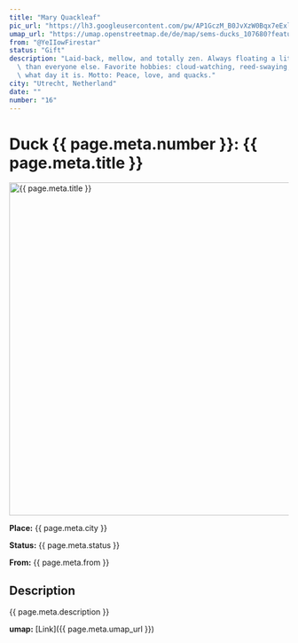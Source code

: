 ```yaml
---
title: "Mary Quackleaf"
pic_url: "https://lh3.googleusercontent.com/pw/AP1GczM_B0JvXzW0Bqx7eExl7ciweMXWefc3CXyrYdRTTVulb5k4PISm14kUjpiG2fczbI0_tdcqK5Vtgju-4MmOPHTJFIVP4XJjAQUgosrfj85jhgDtoGf6rn7KB2EB9L7ol1QsPbhmXOQQ6Pbtte2xx_8D4w"
umap_url: "https://umap.openstreetmap.de/de/map/sems-ducks_107680?feature=Mary%20Quackleaf#19/52.08887/5.11543"
from: "@YeIIowFirestar"
status: "Gift"
description: "Laid-back, mellow, and totally zen. Always floating a little slower\
  \ than everyone else. Favorite hobbies: cloud-watching, reed-swaying, and forgetting\
  \ what day it is. Motto: Peace, love, and quacks."
city: "Utrecht, Netherland"
date: ""
number: "16"
---
```

# Duck {{ page.meta.number }}: {{ page.meta.title }}

<img src="{{ page.meta.pic_url }}" alt="{{ page.meta.title }}" width="600">

**Place:** {{ page.meta.city }}

**Status:** {{ page.meta.status }}

**From:** {{ page.meta.from }}

## Description

{{ page.meta.description }}

**umap:** [Link]({{ page.meta.umap_url }})
